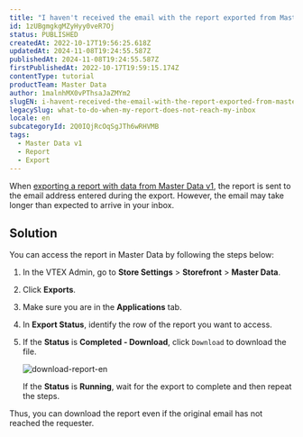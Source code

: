 ```yaml
---
title: "I haven't received the email with the report exported from Master Data v1"
id: 1zUBgmgkgMZyHyy0veR7Oj
status: PUBLISHED
createdAt: 2022-10-17T19:56:25.618Z
updatedAt: 2024-11-08T19:24:55.587Z
publishedAt: 2024-11-08T19:24:55.587Z
firstPublishedAt: 2022-10-17T19:59:15.174Z
contentType: tutorial
productTeam: Master Data
author: 1malnhMX0vPThsaJaZMYm2
slugEN: i-havent-received-the-email-with-the-report-exported-from-master-data-v1
legacySlug: what-to-do-when-my-report-does-not-reach-my-inbox
locale: en
subcategoryId: 2Q0IQjRcOqSgJTh6wRHVMB
tags:
  - Master Data v1
  - Report
  - Export
---
```


When [exporting a report with data from Master Data v1](/en/tutorial/exporting-data--tutorials_1125), the report is sent to the email address entered during the export. However, the email may take longer than expected to arrive in your inbox.

## Solution

You can access the report in Master Data by following the steps below:

1. In the VTEX Admin, go to **Store Settings** > **Storefront** > **Master Data**.
2. Click **Exports**.
3. Make sure you are in the **Applications** tab.
4. In **Export Status**, identify the row of the report you want to access.
5. If the **Status** is **Completed - Download**, click `Download` to download the file.

    ![download-report-en](https://cdn.statically.io/gh/vtexdocs/help-center-content/refs/heads/main/docs/en/troubleshooting/store-operations/i-havent-received-the-email-with-the-report-exported-from-master-data-v1_1.png)

    If the **Status** is **Running**, wait for the export to complete and then repeat the steps.

Thus, you can download the report even if the original email has not reached the requester.
